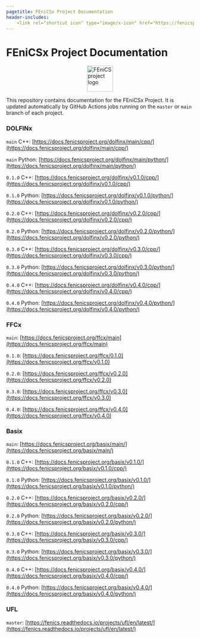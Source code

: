 ```yaml
---
pagetitle: FEniCSx Project Documentation
header-includes:
    <link rel="shortcut icon" type="image/x-icon" href="https://fenicsproject.org/favicon.ico"/>
---
```

# FEniCSx Project Documentation

<img style="display: block; margin: 0 auto; width: 70px;" src="https://fenicsproject.org/pub/graphics/fenics_logo.svg" alt="FEniCS project logo">

This repository contains documentation for the FEniCSx Project.
It is updated automatically by GitHub Actions jobs running on
the `master` or `main` branch of each project.

### DOLFINx
`main` C++: [https://docs.fenicsproject.org/dolfinx/main/cpp/](https://docs.fenicsproject.org/dolfinx/main/cpp/)

`main` Python: [https://docs.fenicsproject.org/dolfinx/main/python/](https://docs.fenicsproject.org/dolfinx/main/python/)

`0.1.0` C++: [https://docs.fenicsproject.org/dolfinx/v0.1.0/cpp/](https://docs.fenicsproject.org/dolfinx/v0.1.0/cpp/)

`0.1.0` Python: [https://docs.fenicsproject.org/dolfinx/v0.1.0/python/](https://docs.fenicsproject.org/dolfinx/v0.1.0/python/)

`0.2.0` C++: [https://docs.fenicsproject.org/dolfinx/v0.2.0/cpp/](https://docs.fenicsproject.org/dolfinx/v0.2.0/cpp/)

`0.2.0` Python: [https://docs.fenicsproject.org/dolfinx/v0.2.0/python/](https://docs.fenicsproject.org/dolfinx/v0.2.0/python/)

`0.3.0` C++: [https://docs.fenicsproject.org/dolfinx/v0.3.0/cpp/](https://docs.fenicsproject.org/dolfinx/v0.3.0/cpp/)

`0.3.0` Python: [https://docs.fenicsproject.org/dolfinx/v0.3.0/python/](https://docs.fenicsproject.org/dolfinx/v0.3.0/python/)

`0.4.0` C++: [https://docs.fenicsproject.org/dolfinx/v0.4.0/cpp/](https://docs.fenicsproject.org/dolfinx/v0.4.0/cpp/)

`0.4.0` Python: [https://docs.fenicsproject.org/dolfinx/v0.4.0/python/](https://docs.fenicsproject.org/dolfinx/v0.4.0/python/)


### FFCx
`main`: [https://docs.fenicsproject.org/ffcx/main](https://docs.fenicsproject.org/ffcx/main)

`0.1.0`: [https://docs.fenicsproject.org/ffcx/0.1.0](https://docs.fenicsproject.org/ffcx/v0.1.0)

`0.2.0`: [https://docs.fenicsproject.org/ffcx/v0.2.0](https://docs.fenicsproject.org/ffcx/v0.2.0)

`0.3.0`: [https://docs.fenicsproject.org/ffcx/v0.3.0](https://docs.fenicsproject.org/ffcx/v0.3.0)

`0.4.0`: [https://docs.fenicsproject.org/ffcx/v0.4.0](https://docs.fenicsproject.org/ffcx/v0.4.0)

### Basix
`main`: [https://docs.fenicsproject.org/basix/main/](https://docs.fenicsproject.org/basix/main/)

`0.1.0` C++: [https://docs.fenicsproject.org/basix/v0.1.0/](https://docs.fenicsproject.org/basix/v0.1.0/cpp/)

`0.1.0` Python: [https://docs.fenicsproject.org/basix/v0.1.0/](https://docs.fenicsproject.org/basix/v0.1.0/python/)

`0.2.0` C++: [https://docs.fenicsproject.org/basix/v0.2.0/](https://docs.fenicsproject.org/basix/v0.2.0/cpp/)

`0.2.0` Python: [https://docs.fenicsproject.org/basix/v0.2.0/](https://docs.fenicsproject.org/basix/v0.2.0/python/)

`0.3.0` C++: [https://docs.fenicsproject.org/basix/v0.3.0/](https://docs.fenicsproject.org/basix/v0.3.0/cpp/)

`0.3.0` Python: [https://docs.fenicsproject.org/basix/v0.3.0/](https://docs.fenicsproject.org/basix/v0.3.0/python/)

`0.4.0` C++: [https://docs.fenicsproject.org/basix/v0.4.0/](https://docs.fenicsproject.org/basix/v0.4.0/cpp/)

`0.4.0` Python: [https://docs.fenicsproject.org/basix/v0.4.0/](https://docs.fenicsproject.org/basix/v0.4.0/python/)

### UFL
`master`: [https://fenics.readthedocs.io/projects/ufl/en/latest/](https://fenics.readthedocs.io/projects/ufl/en/latest/)
